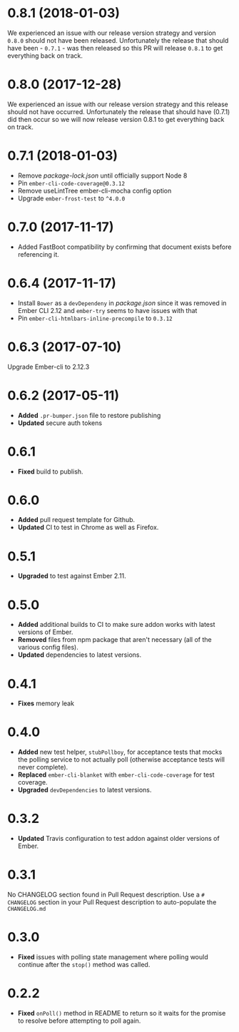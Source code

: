 # 0.8.1 (2018-01-03)

We experienced an issue with our release version strategy and version `0.8.0` should not have been released.  Unfortunately the release that should have been - `0.7.1` - was then released so this PR will release `0.8.1` to get everything back on track.

# 0.8.0 (2017-12-28)

We experienced an issue with our release version strategy and this release should not have occurred.  Unfortunately the release that should have (0.7.1) did then occur so we will now release version 0.8.1 to get everything back on track.

# 0.7.1 (2018-01-03)

* Remove _package-lock.json_ until officially support Node 8
* Pin `ember-cli-code-coverage@0.3.12`
* Remove useLintTree ember-cli-mocha config option
* Upgrade `ember-frost-test` to `^4.0.0`

# 0.7.0 (2017-11-17)

* Added FastBoot compatibility by confirming that document exists before referencing it.

# 0.6.4 (2017-11-17)
* Install `Bower` as a `devDependeny` in _package.json_ since it was removed in Ember CLI 2.12 and `ember-try` seems to have issues with that
* Pin `ember-cli-htmlbars-inline-precompile` to `0.3.12`

# 0.6.3 (2017-07-10)

Upgrade Ember-cli to 2.12.3


# 0.6.2 (2017-05-11)
* **Added** `.pr-bumper.json` file to restore publishing
* **Updated** secure auth tokens


# 0.6.1

* **Fixed** build to publish.

# 0.6.0

* **Added** pull request template for Github.
* **Updated** CI to test in Chrome as well as Firefox.


# 0.5.1

* **Upgraded** to test against Ember 2.11.


# 0.5.0

* **Added** additional builds to CI to make sure addon works with latest versions of Ember.
* **Removed** files from npm package that aren't necessary (all of the various config files).
* **Updated** dependencies to latest versions.


# 0.4.1

* **Fixes** memory leak

# 0.4.0

* **Added** new test helper, `stubPollboy`,  for acceptance tests that mocks the polling service to not actually poll (otherwise acceptance tests will never complete).
* **Replaced** `ember-cli-blanket` with `ember-cli-code-coverage` for test coverage.
* **Upgraded** `devDependencies` to latest versions.

# 0.3.2

* **Updated** Travis configuration to test addon against older versions of Ember.

# 0.3.1
No CHANGELOG section found in Pull Request description.
Use a `# CHANGELOG` section in your Pull Request description to auto-populate the `CHANGELOG.md`

# 0.3.0

* **Fixed** issues with polling state management where polling would continue after the `stop()` method was called.

# 0.2.2

* **Fixed** `onPoll()` method in README to return so it waits for the promise to resolve before attempting to poll again.

